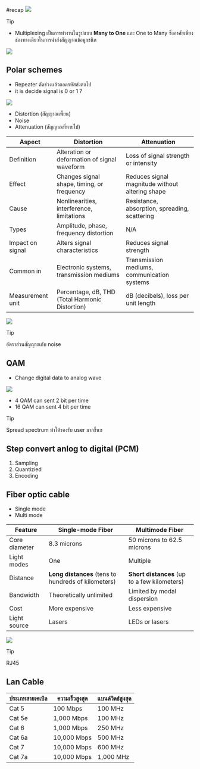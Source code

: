 #recap 
![](https://i.imgur.com/1ui1Z4B.png)

>[!tip]
>- Multiplexing เป็นการทำงานในรูปแบบ **Many to One** และ One to Many ซึ่งอาศัยเพียงช่องทางเดียวในการนำส่งสัญญาณข้อมูลชนิด

![](https://i.imgur.com/eFeDnmI.png)

## Polar schemes
- Repeater ตัดช่วงเเล้วถอดรหัสส่งต่อไป
-  it is decide signal is 0 or 1 ?


![](https://i.imgur.com/ABJ2Ybs.png)


- Distortion (สัญญาณเพี้ยน)
- Noise 
- Attenuation (สัญญาณที่หายไป)

| Aspect           | Distortion                                      | Attenuation                                     |
| ---------------- | ----------------------------------------------- | ----------------------------------------------- |
| Definition       | Alteration or deformation of signal waveform    | Loss of signal strength or intensity            |
| Effect           | Changes signal shape, timing, or frequency      | Reduces signal magnitude without altering shape |
| Cause            | Nonlinearities, interference, limitations       | Resistance, absorption, spreading, scattering   |
| Types            | Amplitude, phase, frequency distortion          | N/A                                             |
| Impact on signal | Alters signal characteristics                   | Reduces signal strength                         |
| Common in        | Electronic systems, transmission mediums        | Transmission mediums, communication systems     |
| Measurement unit | Percentage, dB, THD (Total Harmonic Distortion) | dB (decibels), loss per unit length             |

![](https://i.imgur.com/iFMpRrN.png)

>[!tip]
>อัตราส่วนสัญญาณกับ noise


## QAM
- Change digital data to analog wave

![](https://i.imgur.com/srn5ClL.png)

- 4 QAM can sent 2 bit per time
- 16 QAM can sent 4 bit per time

> [!tip]
> Spread spectrum ทําให้รองรับ user มากขึ้นฃ



## Step convert anlog to digital (PCM)
1.  Sampling
2. Quantizied
3. Encoding

## Fiber optic cable
- Single mode 
- Multi mode

| Feature       | Single-mode Fiber                                   | Multimode Fiber                              |
| ------------- | --------------------------------------------------- | -------------------------------------------- |
| Core diameter | 8.3 microns                                         | 50 microns to 62.5 microns                   |
| Light modes   | One                                                 | Multiple                                     |
| Distance      | **Long distances** (tens to hundreds of kilometers) | **Short distances** (up to a few kilometers) |
| Bandwidth     | Theoretically unlimited                             | Limited by modal dispersion                  |
| Cost          | More expensive                                      | Less expensive                               |
| Light source  | Lasers                                              | LEDs or lasers                               |



![](https://i.imgur.com/K0ARtcP.png)

>[!tip]
> RJ45

## Lan Cable

|ประเภทสายเคเบิล|ความเร็วสูงสุด|แบนด์วิดธ์สูงสุด|
|---|---|---|
|Cat 5|100 Mbps|100 MHz|
|Cat 5e|1,000 Mbps|100 MHz|
|Cat 6|1,000 Mbps|250 MHz|
|Cat 6a|10,000 Mbps|500 MHz|
|Cat 7|10,000 Mbps|600 MHz|
|Cat 7a|10,000 Mbps|1,000 MHz|


